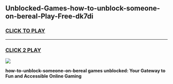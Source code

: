 
## Unblocked-Games-how-to-unblock-someone-on-bereal-Play-Free-dk7di
<h3>
<a href="https://premium76.site?title=how-to-unblock-someone-on-bereal&ref=23A">CLICK TO PLAY</a></h3>
<hr>

<h3>
<a href="https://premium76.site?title=how-to-unblock-someone-on-bereal&ref=23A">CLICK 2 PLAY</a>
  
</h3>

<a href="https://premium76.site?title=how-to-unblock-someone-on-bereal&ref=23A"><img src="https://clearcache.store/games.png"></a>


**how-to-unblock-someone-on-bereal games unblocked: Your Gateway to Fun and Accessible Online Gaming**
